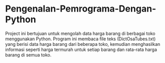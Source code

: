 # Pengenalan-Pemrograma-Dengan-Python
Project ini bertujuan untuk mengolah data harga barang di berbagai toko menggunakan Python. Program ini membaca file teks (DictOsaTubes.txt) yang berisi data harga barang dari beberapa toko, kemudian menghasilkan informasi seperti harga termurah untuk setiap barang dan rata-rata harga barang di semua toko.

